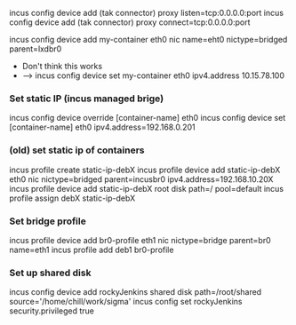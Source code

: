 incus config device add <name of container> <name of device>(tak connector) proxy listen=tcp:0.0.0.0:port
incus config device add <name of container> <name of device>(tak connector) proxy connect=tcp:0.0.0.0:port

incus config device add my-container eth0 nic name=eht0 nictype=bridged parent=lxdbr0
* Don't think this works
* --> incus config device set my-container eth0 ipv4.address 10.15.78.100

### Set static IP (incus managed brige)
incus config device override [container-name] eth0
incus config device set [container-name] eth0 ipv4.address=192.168.0.201


### (old) set static ip of containers
incus profile create static-ip-debX
incus profile device add static-ip-debX eth0 nic nictype=bridged parent=incusbr0 ipv4.address=192.168.10.20X
incus profile device add static-ip-debX root disk path=/ pool=default
incus profile assign debX static-ip-debX

### Set bridge profile
incus profile device add br0-profile eth1 nic nictype=bridge parent=br0 name=eth1
incus profile add deb1 br0-profile 

### Set up shared disk
incus config device add rockyJenkins shared disk path=/root/shared source='/home/chill/work/sigma'
incus config set rockyJenkins security.privileged true

